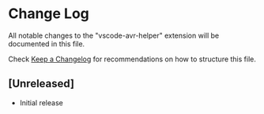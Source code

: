 # Change Log

All notable changes to the "vscode-avr-helper" extension will be documented in this file.

Check [Keep a Changelog](http://keepachangelog.com/) for recommendations on how to structure this file.

## [Unreleased]

- Initial release